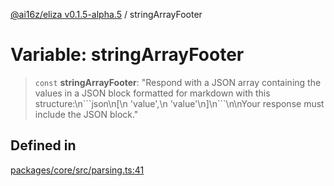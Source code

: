 [@ai16z/eliza v0.1.5-alpha.5](../index.md) / stringArrayFooter

# Variable: stringArrayFooter

> `const` **stringArrayFooter**: "Respond with a JSON array containing the values in a JSON block formatted for markdown with this structure:\n\`\`\`json\n\[\n  'value',\n  'value'\n\]\n\`\`\`\n\nYour response must include the JSON block."

## Defined in

[packages/core/src/parsing.ts:41](https://github.com/nouns-amigos/agente-burrito-mvp/blob/main/packages/core/src/parsing.ts#L41)

